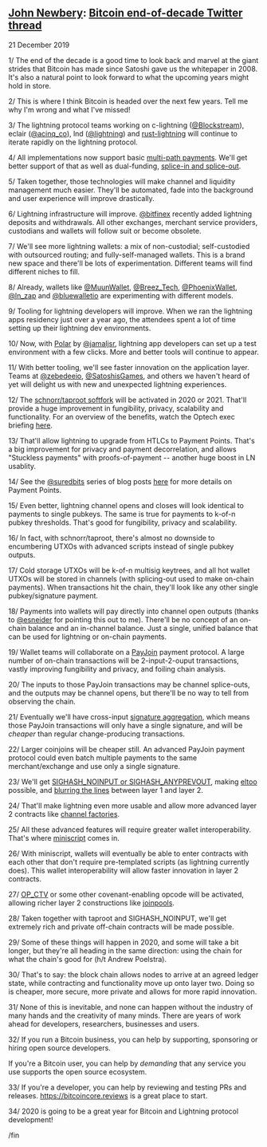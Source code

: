 ## [John Newbery](https://twitter.com/jfnewbery): [Bitcoin end-of-decade Twitter thread](https://twitter.com/jfnewbery/status/1208559196465184768)

21 December 2019


1/ The end of the decade is a good time to look back and marvel at the giant
strides that Bitcoin has made since Satoshi gave us the whitepaper in 2008. It's
also a natural point to look forward to what the upcoming years might hold in
store.

2/ This is where I think Bitcoin is headed over the next few years. Tell me why
I'm wrong and what I've missed!

3/ The lightning protocol teams working on c-lightning
([@Blockstream](https://twitter.com/Blockstream)), eclair
([@acinq_co](https://twitter.com/acinq_co)), lnd
([@lightning](https://twitter.com/lightning)) and
[rust-lightning](https://github.com/rust-bitcoin/rust-lightning) will continue
to iterate rapidly on the lightning protocol.

4/ All implementations now support basic [multi-path
payments](https://bitcoinops.org/en/topics/multipath-payments). We'll get better
support of that as well as dual-funding, [splice-in and
splice-out]((https://bitcoinops.org/en/topics/splicing)).

5/ Taken together, those technologies will make channel and liquidity management
much easier. They'll be automated, fade into the background and user experience
will improve drastically.

6/ Lightning infrastructure will
improve. [@bitfinex](https://twitter.com/bitfinex) recently added lightning
deposits and withdrawals. All other exchanges, merchant service providers,
custodians and wallets will follow suit or become obsolete.

7/ We'll see more lightning wallets: a mix of non-custodial; self-custodied with
outsourced routing; and fully-self-managed wallets. This is a brand new space
and there'll be lots of experimentation. Different teams will find different
niches to fill.

8/ Already, wallets like
[@MuunWallet](https://twitter.com/MuunWallet),
[@Breez_Tech](https://twitter.com/Breez_Tech),
[@PhoenixWallet](https://twitter.com/PhoenixWallet),
[@ln_zap](https://twitter.com/ln_zap) and
[@bluewalletio](https://twitter.com/bluewalletio) are experimenting with
different models.

9/ Tooling for lightning developers will improve. When we ran the lightning apps
residency just over a year ago, the attendees spent a lot of time setting up
their lightning dev environments.

10/ Now, with [Polar](https://github.com/jamaljsr/polar) by
[@jamaljsr](https://twitter.com/jamaljsr), lightning app developers can set up a
test environment with a few clicks. More and better tools will continue to
appear.

11/ With better tooling, we'll see faster innovation on the application
layer. Teams at [@zebedeeio](https://twitter.com/zebedeeio),
[@SatoshisGames](https://twitter.com/SatoshisGames), and others we haven't heard
of yet will delight us with new and unexpected lightning experiences.

12/ The [schnorr/taproot softfork](https://bitcoinops.org/en/topics/taproot)
will be activated in 2020 or 2021. That'll provide a huge improvement in
fungibility, privacy, scalability and functionality. For an overview of the
benefits, watch the Optech exec briefing
[here](https://bitcoinops.org/en/2019-exec-briefing/#the-next-softfork).

13/ That'll allow lightning to upgrade from HTLCs to Payment Points. That's a
big improvement for privacy and payment decorrelation, and allows "Stuckless
payments" with proofs-of-payment -- another huge boost in LN usablity.

14/ See the [@suredbits](https://twitter.com/suredbits) series of blog posts
[here](https://suredbits.com/payment-points-part-1/) for more details on Payment
Points.

15/ Even better, lightning channel opens and closes will look identical to
payments to single pubkeys. The same is true for payments to k-of-n pubkey
thresholds. That's good for fungibility, privacy and scalability.

16/ In fact, with schnorr/taproot, there's almost no downside to encumbering
UTXOs with advanced scripts instead of single pubkey outputs.

17/ Cold storage UTXOs will be k-of-n multisig keytrees, and all hot wallet
UTXOs will be stored in channels (with splicing-out used to make on-chain
payments). When transactions hit the chain, they'll look like any other single
pubkey/signature payment.

18/ Payments into wallets will pay directly into channel open outputs (thanks to
[@esneider](https://twitter.com/esneider) for pointing this out to me). There'll
be no concept of an on-chain balance and an in-channel balance. Just a single,
unified balance that can be used for lightning or on-chain payments.

19/ Wallet teams will collaborate on a
[PayJoin](https://bitcoinops.org/en/topics/payjoin/) payment protocol. A large
number of on-chain transactions will be 2-input-2-ouput transactions, vastly
improving fungibility and privacy, and foiling chain analysis.

20/ The inputs to those PayJoin transactions may be channel splice-outs, and the
outputs may be channel opens, but there'll be no way to tell from observing the
chain.

21/ Eventually we'll have cross-input [signature
aggregation](https://bitcoincore.org/en/2017/03/23/schnorr-signature-aggregation/#signature-aggregation),
which means those PayJoin transactions will only have a single signature, and
will be *cheaper* than regular change-producing transactions.

22/ Larger coinjoins will be cheaper still. An advanced PayJoin payment protocol
could even batch multiple payments to the same merchant/exchange and use only a
single signature.

23/ We'll get [SIGHASH_NOINPUT or
SIGHASH_ANYPREVOUT](https://bitcoinops.org/en/topics/sighash_noinput/), making
[eltoo](https://bitcoinops.org/en/topics/eltoo/) possible, and [blurring the
lines](https://lists.linuxfoundation.org/pipermail/lightning-dev/2019-September/002136.html)
between layer 1 and layer 2.

24/ That'll make lightning even more usable and allow more advanced layer 2
contracts like [channel
factories](https://bitcoinops.org/en/topics/channel-factories/).

25/ All these advanced features will require greater wallet
interoperability. That's where
[miniscript](https://bitcoinops.org/en/topics/miniscript/) comes in.

26/ With miniscript, wallets will eventually be able to enter contracts with
each other that don't require pre-templated scripts (as lightning currently
does). This wallet interoperability will allow faster innovation in layer 2
contracts.

27/
[OP_CTV](https://bitcoinops.org/en/newsletters/2019/12/04/#op-checktemplateverify-ctv)
or some other covenant-enabling opcode will be activated, allowing richer layer
2 constructions like
[joinpools](https://freenode.irclog.whitequark.org/bitcoin-wizards/2019-05-21#1558427254-1558427441).

28/ Taken together with taproot and SIGHASH_NOINPUT, we'll get extremely rich
and private off-chain contracts will be made possible.

29/ Some of these things will happen in 2020, and some will take a bit longer,
but they're all heading in the same direction: using the chain for what the
chain's good for (h/t Andrew Poelstra).

30/ That's to say: the block chain allows nodes to arrive at an agreed ledger
state, while contracting and functionality move up onto layer two. Doing so is
cheaper, more secure, more private and allows for more rapid innovation.

31/ None of this is inevitable, and none can happen without the industry of many
hands and the creativity of many minds. There are years of work ahead for
developers, researchers, businesses and users.

32/ If you run a Bitcoin business, you can help by supporting, sponsoring or hiring
open source developers.

If you're a Bitcoin user, you can help by *demanding* that any service you
use supports the open source ecosystem.

33/ If you're a developer, you can help by reviewing and testing PRs and
releases. https://bitcoincore.reviews is a great place to start.

34/ 2020 is going to be a great year for Bitcoin and Lightning protocol
development!

/fin
